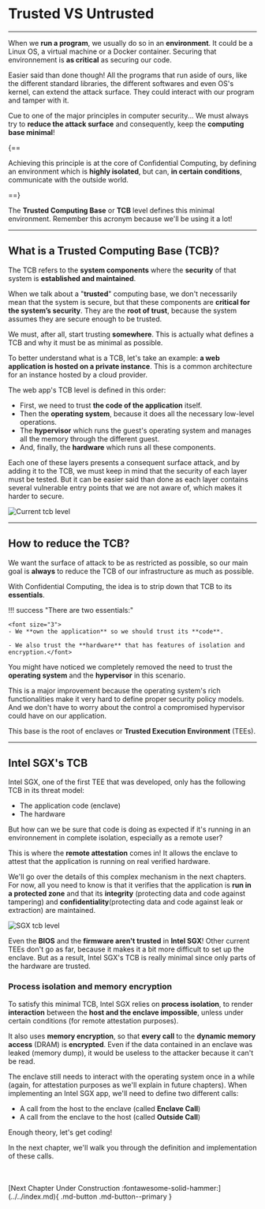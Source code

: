 # Trusted VS Untrusted
__________________________________________________

When we **run a program**, we usually do so in an **environment**. It could be a Linux OS, a virtual machine or a Docker container. Securing that environnement is **as critical** as securing our code.

Easier said than done though! All the programs that run aside of ours, like the different standard libraries, the different softwares and even OS's kernel, can extend the attack surface. They could interact with our program and tamper with it.

Cue to one of the major principles in computer security... We must always try to **reduce the attack surface** and consequently, keep the **computing base minimal**!

{==

Achieving this principle is at the core of Confidential Computing, by defining an environment which is **highly isolated**, but can, **in certain conditions**, communicate with the outside world. 

==}

The **Trusted Computing Base** or **TCB** level defines this minimal environment. Remember this acronym because we'll be using it a lot! 
________________________________

## What is a Trusted Computing Base (TCB)? 

The TCB refers to the **system components** where the **security** of that system is **established and maintained**. 

When we talk about a "**trusted**" computing base, we don't necessarily mean that the system is secure, but that these components are **critical for the system’s security**. They are the **root of trust**, because the system assumes they are secure enough to be trusted. 

We must, after all, start trusting **somewhere**. This is actually what defines a TCB and why it must be as minimal as possible. 

To better understand what is a TCB, let's take an example: **a web application is hosted on a private instance**. This is a common architecture for an instance hosted by a cloud provider. 

The web app's TCB level is defined in this order: 

- First, we need to trust **the code of the application** itself. 
- Then the **operating system**, because it does all the necessary low-level operations. 
- The **hypervisor** which runs the guest's operating system and manages all the memory through the different guest.
- And, finally, the **hardware** which runs all these components.

Each one of these layers presents a consequent surface attack, and by adding it to the TCB, we must keep in mind that the security of each layer must be tested. But it can be easier said than done as each layer contains several vulnerable entry points that we are not aware of, which makes it harder to secure. 

![Current tcb level](../assets/tcb_level_current_1.png)


_______________________________

## How to reduce the TCB?

We want the surface of attack to be as restricted as possible, so our main goal is **always** to reduce the TCB of our infrastructure as much as possible. 

With Confidential Computing, the idea is to strip down that TCB to its **essentials**. 

!!! success "There are two essentials:"

	<font size="3">
	- We **own the application** so we should trust its **code**. 

	- We also trust the **hardware** that has features of isolation and encryption.</font>

You might have noticed we completely removed the need to trust the **operating system** and the **hypervisor** in this scenario. 

This is a major improvement because the operating system's rich functionalities make it very hard to define proper security policy models. And we don't have to worry about the control a compromised hypervisor could have on our application. 

This base is the root of enclaves or **Trusted Execution Environment** (TEEs). 

___________________________

## Intel SGX's TCB

Intel SGX, one of the first TEE that was developed, only has the following TCB in its threat model: 

- The application code (enclave)
- The hardware

But how can we be sure that code is doing as expected if it's running in an environnement in complete isolation, especially as a remote user?

This is where the **remote attestation** comes in! It allows the enclave to attest that the application is running on real verified hardware.

We'll go over the details of this complex mechanism in the next chapters. For now, all you need to know is that it verifies that the application is **run in a protected zone** and that its **integrity** (protecting data and code against tampering) and **confidentiality**(protecting data and code against leak or extraction) are maintained.  

![SGX tcb level](../assets/tcb_level_sgx_1.png)


Even the **BIOS** and the **firmware aren't trusted** in **Intel SGX**! Other current TEEs don't go as far, because it makes it a bit more difficult to set up the enclave. But as a result, Intel SGX's TCB is really minimal since only parts of the hardware are trusted.

### Process isolation and memory encryption

To satisfy this minimal TCB, Intel SGX relies on **process isolation**, to render **interaction** between the **host and the enclave impossible**, unless under certain conditions (for remote attestation purposes).

It also uses **memory encryption**, so that **every call** to the **dynamic memory access** (DRAM) is **encrypted**. Even if the data contained in an enclave was leaked (memory dump), it would be useless to the attacker because it can't be read.

The enclave still needs to interact with the operating system once in a while (again, for attestation purposes as we'll explain in future chapters). When implementing an Intel SGX app, we'll need to define two different calls: 

- A call from the host to the enclave (called **Enclave Call**)
- A call from the enclave to the host (called **Outside Call**)

Enough theory, let's get coding! 

In the next chapter, we'll walk you through the definition and implementation of these calls.

<br />
<br />
[Next Chapter Under Construction :fontawesome-solid-hammer:](../../index.md){ .md-button .md-button--primary }